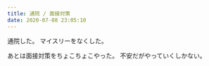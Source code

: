 ```yaml
---
title: 通院 / 面接対策
date: 2020-07-08 23:05:10
---
```


通院した。
マイスリーをなくした。

あとは面接対策をちょこちょこやった。
不安だがやっていくしかない。
